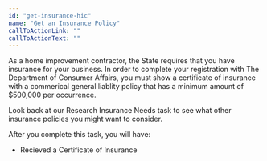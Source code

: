 ```yaml
---
id: "get-insurance-hic"
name: "Get an Insurance Policy"
callToActionLink: ""
callToActionText: ""
---
```


As a home improvement contractor, the State requires that you have insurance for your business. In order to complete your registration with The Department of Consumer Affairs, you must show a certificate of insurance with a commerical general liablity policy that has a minimum amount of $500,000 per occurrence. 

Look back at our Research Insurance Needs task to see what other insurance policies you might want to consider.

After you complete this task, you will have:
- Recieved a Certificate of Insurance
